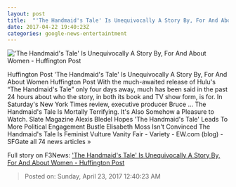 ```yaml
---
layout: post
title:  "'The Handmaid's Tale' Is Unequivocally A Story By, For And About Women - Huffington Post"
date: 2017-04-22 19:40:23Z
categories: google-news-entertaintment
---
```


!['The Handmaid's Tale' Is Unequivocally A Story By, For And About Women - Huffington Post](http://img.huffingtonpost.com/asset/2000_1000/58fba2a52600004500c47251.jpeg)

Huffington Post 'The Handmaid's Tale' Is Unequivocally A Story By, For And About Women Huffington Post With the much-awaited release of Hulu's “The Handmaid's Tale” only four days away, much has been said in the past 24 hours about who the story, in both its book and TV show form, is for. In Saturday's New York Times review, executive producer Bruce ... The Handmaid's Tale Is Mortally Terrifying. It's Also Somehow a Pleasure to Watch. Slate Magazine Alexis Bledel Hopes 'The Handmaid's Tale' Leads To More Political Engagement Bustle Elisabeth Moss Isn't Convinced The Handmaid's Tale Is Feminist Vulture Vanity Fair - Variety - EW.com (blog) - SFGate all 74 news articles »


Full story on F3News: ['The Handmaid's Tale' Is Unequivocally A Story By, For And About Women - Huffington Post](http://www.f3nws.com/n/jaRVkH)

> Posted on: Sunday, April 23, 2017 12:40:23 AM
